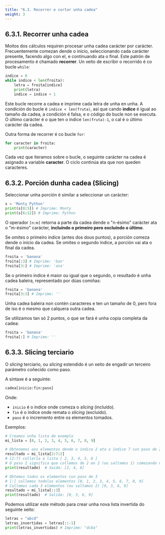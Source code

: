 ```yaml
---
title: "6.3. Recorrer e cortar unha cadea"
weight: 3
---
```


## 6.3.1. Recorrer unha cadea

Moitos dos cálculos requiren procesar unha cadea carácter por carácter. Frecuentemente comezan dende o inicio, seleccionando cada carácter presente, facendo algo con el, e continuando ata o final. Este patrón de procesamento é chamado **recorrer**. Un xeito de escribir o recorrido é co bucle `while`:

```python
indice = 0
while indice < len(froita):
    letra = froita[indice]
    print(letra)
    indice = indice + 1
```

Este bucle recorre a cadea e imprime cada letra de unha en unha. A condición do bucle é `indice < len(fruta)`, así que cando **indice** é igual ao tamaño da cadea, a condición é falsa, e o código do bucle non se executa. O último carácter é o que ten o índice `len(fruta)-1`, o cal é o último carácter da cadea.

Outra forma de recorrer é co bucle `for`:

```python
for caracter in froita:
	print(caracter)
```

Cada vez que iteramos sobre o bucle, o seguinte carácter na cadea é asignado a variable **caracter**. O ciclo continúa ata que non queden caracteres.

## 6.3.2. Porción dunha cadea (Slicing)

Seleccionar unha porción é similar a seleccionar un carácter:

```python
s = 'Monty Python'
print(s[0:5]) # Imprime: Monty
print(s[6:12]) # Imprime: Python
```

O operador `[n:m]` retorna a parte da cadea dende o "n-ésimo" carácter ata o "m-ésimo" carácter, **incluíndo o primeiro pero excluíndo o último**.

Se omites o primeiro índice (antes dos dous puntos), a porción comeza dende o inicio da cadea. Se omites o segundo índice, a porción vai ata o final da cadea.

```python
froita = 'banana'
froita[:3] # Imprime: 'ban'
froita[3:] # Imprime: 'ana'
```

Se o primeiro índice é maior ou igual que o segundo, o resultado é unha cadea baleira, representado por dúas comiñas:

```python
froita = 'banana'
froita[3:3] # Imprime: ''
```

Unha cadea baleira non contén caracteres e ten un tamaño de 0, pero fora de iso é o mesmo que calquera outra cadea.

Se utilizamos tan só 2 puntos, o que se fará é unha copia completa da cadea:

```python
froita = 'banana'
froita[:] # Imprime: ''
```

## 6.3.3. Slicing terciario

O *slicing* terciario, ou *slicing* estendido é un xeito de engadir un terceiro parámetro coñecido como paso.

A sintaxe é a seguinte:

```python
cadea[inicio:fin:paso]
```

Onde:
- `inicio` é o índice onde comeza o *slicing* (incluído).
- `fin` é o índice onde remata o *slicing* (excluído).
- `paso` é o incremento entre os elementos tomados.

Exemplos:

```python
# Creamos unha lista de exemplo
mi_lista = [0, 1, 2, 3, 4, 5, 6, 7, 8, 9]

# Obtenemos oos elementos dende o índice 2 ata o índice 7 cun paso de 2
resultado = mi_lista[2:7:2]
# [2:7] collería a lista [ 2, 3, 4, 5, 6 ]
# O paso 2 significa que collemos de 2 en 2 (ou saltamos 1) comezando no primeiro [2, 4, 6]
print(resultado)  # Saida: [2, 4, 6]

# Obtemos todos os elementos cun paso de 3
# [:] collemos todolos elementos [0, 1, 2, 3, 4, 5, 6, 7, 8, 9]
# Collemos cada 3 elementos (ou saltamos 2) [0, 3, 6, 9]
resultado = mi_lista[::3] 
print(resultado)  # Salida: [0, 3, 6, 9]
```

Podemos utilizar este método para crear unha nova lista invertida do seguinte xeito:

```python
letras = "abcd"
letras_invertidas = letras[::-1]
print(letras_invertidas) # Imprime: "dcba"
```